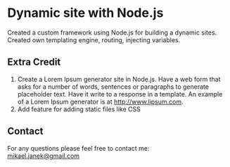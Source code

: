 # Dynamic site with Node.js

Created a custom framework using Node.js for building a dynamic sites.
Created own templating engine, routing, injecting variables.

## Extra Credit
1. Create a Lorem Ipsum generator site in Node.js. Have a web form that asks for a number of words, sentences or paragraphs to generate placeholder text. Have it write to a response in a template. An example of a Lorem Ipsum generator is at http://www.lipsum.com.
2. Add feature for adding static files like CSS

## Contact
For any questions please feel free to contact me:<br />
<a href="mailto:mikael.janek@gmail.com">mikael.janek@gmail.com</a>
